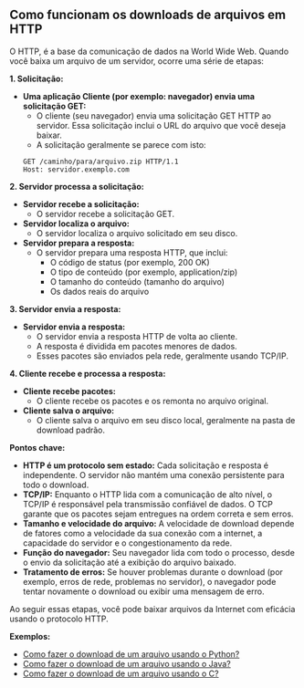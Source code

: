 ## Como funcionam os downloads de arquivos em HTTP

O HTTP, é a base da comunicação de dados na World Wide Web. Quando você baixa um arquivo de um servidor, ocorre uma série de etapas:

**1. Solicitação:**

* **Uma aplicação Cliente (por exemplo: navegador) envia uma solicitação GET:**
    - O cliente (seu navegador) envia uma solicitação GET HTTP ao servidor. Essa solicitação inclui o URL do arquivo que você deseja baixar.
    - A solicitação geralmente se parece com isto:
    ```
    GET /caminho/para/arquivo.zip HTTP/1.1
    Host: servidor.exemplo.com
    ```

**2. Servidor processa a solicitação:**

* **Servidor recebe a solicitação:**
    - O servidor recebe a solicitação GET.
* **Servidor localiza o arquivo:**
    - O servidor localiza o arquivo solicitado em seu disco.
* **Servidor prepara a resposta:**
    - O servidor prepara uma resposta HTTP, que inclui:
        - O código de status (por exemplo, 200 OK)
        - O tipo de conteúdo (por exemplo, application/zip)
        - O tamanho do conteúdo (tamanho do arquivo)
        - Os dados reais do arquivo

**3. Servidor envia a resposta:**

* **Servidor envia a resposta:**
    - O servidor envia a resposta HTTP de volta ao cliente.
    - A resposta é dividida em pacotes menores de dados.
    - Esses pacotes são enviados pela rede, geralmente usando TCP/IP.

**4. Cliente recebe e processa a resposta:**

* **Cliente recebe pacotes:**
    - O cliente recebe os pacotes e os remonta no arquivo original.
* **Cliente salva o arquivo:**
    - O cliente salva o arquivo em seu disco local, geralmente na pasta de download padrão.

**Pontos chave:**

* **HTTP é um protocolo sem estado:** Cada solicitação e resposta é independente. O servidor não mantém uma conexão persistente para todo o download.
* **TCP/IP:** Enquanto o HTTP lida com a comunicação de alto nível, o TCP/IP é responsável pela transmissão confiável de dados. O TCP garante que os pacotes sejam entregues na ordem correta e sem erros.
* **Tamanho e velocidade do arquivo:** A velocidade de download depende de fatores como a velocidade da sua conexão com a internet, a capacidade do servidor e o congestionamento da rede.
* **Função do navegador:** Seu navegador lida com todo o processo, desde o envio da solicitação até a exibição do arquivo baixado.
* **Tratamento de erros:** Se houver problemas durante o download (por exemplo, erros de rede, problemas no servidor), o navegador pode tentar novamente o download ou exibir uma mensagem de erro.

Ao seguir essas etapas, você pode baixar arquivos da Internet com eficácia usando o protocolo HTTP.

**Exemplos:**

- [Como fazer o download de um arquivo usando o Python?](https://github.com/armandossrecife/lp2024-1/blob/main/my_download.ipynb)
- [Como fazer o download de um arquivo usando o Java?](https://github.com/armandossrecife/lp2024-2/blob/main/download_java.md)
- [Como fazer o download de um arquivo usando o C?](https://github.com/armandossrecife/lp2024-2/blob/main/download_c.md)

